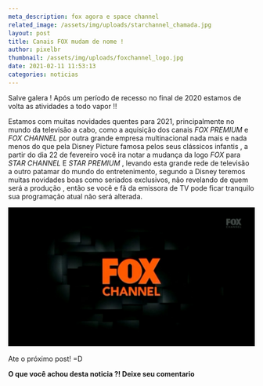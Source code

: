 ```yaml
---
meta_description: fox agora e space channel
related_image: /assets/img/uploads/starchannel_chamada.jpg
layout: post
title: Canais FOX mudam de nome !
author: pixelbr
thumbnail: /assets/img/uploads/foxchannel_logo.jpg
date: 2021-02-11 11:53:13
categories: noticias
---
```

Salve galera ! Após um período de recesso no final de 2020 estamos de volta as atividades a todo vapor !!

Estamos com muitas novidades quentes para 2021, principalmente no mundo da televisão a cabo, como a aquisição  dos canais *FOX PREMIUM* e *FOX CHANNEL*  por outra grande empresa multinacional nada mais e nada menos do que pela Disney Picture famosa pelos seus clássicos infantis , a partir do dia 22 de fevereiro você  ira notar  a mudança da logo *FOX* para *STAR CHANNEL* E  *STAR PREMIUM*  , levando esta grande rede de televisão a outro patamar do mundo do entretenimento, segundo a Disney teremos muitas novidades boas como seriados exclusivos, não revelando de quem será a produção , então se você e fã da emissora de TV  pode ficar tranquilo sua programação atual não será alterada.

![Netlify CMS Screenshot](/assets/img/uploads/foxchannel_logo.jpg)

 Ate o próximo post! =D

**O que você achou desta noticia ?! Deixe seu comentario**

